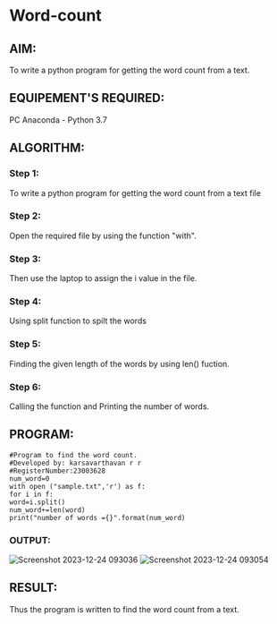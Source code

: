# Word-count
## AIM:
To write a python program for getting the word count from a text.
## EQUIPEMENT'S REQUIRED: 
PC
Anaconda - Python 3.7
## ALGORITHM: 
### Step 1:
To write a python program for getting the word count from a text file
### Step 2: 
Open the required file by using the function "with".
### Step 3: 
Then use the laptop to assign the i value in the file.
### Step 4:  
Using split function to spilt the words
### Step 5: 
Finding the given length of the words by using len() fuction.
### Step 6: 
Calling the function and Printing the number of words.
## PROGRAM:
```
#Program to find the word count.
#Developed by: karsavarthavan r r
#RegisterNumber:23003628
num_word=0
with open ("sample.txt",'r') as f:
for i in f:
word=i.split()
num_word+=len(word)
print("number of words ={}".format(num_word)
```
### OUTPUT:
![Screenshot 2023-12-24 093036](https://github.com/2005Mukesh/Word-count/assets/138849308/8637ec2e-fc53-46c6-82de-6d613101d9fb)
![Screenshot 2023-12-24 093054](https://github.com/2005Mukesh/Word-count/assets/138849308/7c13b25e-11fc-429c-bb1a-ea0bee444091)
## RESULT:
Thus the program is written to find the word count from a text.
